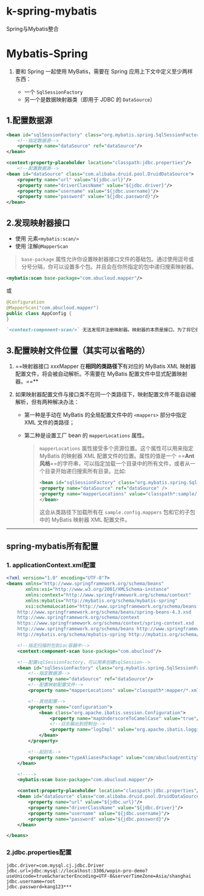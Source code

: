 # k-spring-mybatis
Spring与Mybatis整合


# Mybatis-Spring

1. 要和 Spring 一起使用 MyBatis，需要在 Spring 应用上下文中定义至少两样东西：

   - 一个 `SqlSessionFactory` 
   - 另一个是数据映射器类（即用于 JDBC 的 `DataSource`）

## 1.配置数据源


```xml
<bean id="sqlSessionFactory" class="org.mybatis.spring.SqlSessionFactoryBean">
    <!--指定数据源-->
    <property name="dataSource" ref="dataSource"/>
</bean>

<context:property-placeholder location="classpath:jdbc.properties"/>
	<!--配置数据源-->
<bean id="dataSource" class="com.alibaba.druid.pool.DruidDataSource">
    <property name="url" value="${jdbc.url}"/>
    <property name="driverClassName" value="${jdbc.driver}"/>
    <property name="username" value="${jdbc.username}"/>
    <property name="password" value="${jdbc.password}"/>
</bean>
```



## 2.发现映射器接口

- 使用 元素`<mybatis:scan/>`
- 使用 注解`@MapperScan`

> `base-package` 属性允许你设置映射器接口文件的基础包。通过使用逗号或分号分隔，你可以设置多个包。并且会在你所指定的包中递归搜索映射器。

```xml
<mybatis:scan base-package="com.abucloud.mapper"/>
```

或

```java
@Configuration
@MapperScan("com.abucloud.mapper")
public class AppConfig {
}
```

```markdown
`<context:component-scan/>` 无法发现并注册映射器。映射器的本质是接口，为了将它们注册到 Spring容器中，而使用功能@MapperScan能够帮助发现器找到每一个接口。
```



## 3.配置映射文件位置（其实可以省略的）

1. ==映射器接口 xxxMapper 在**相同的类路径下**有对应的 MyBatis XML 映射器配置文件，将会被自动解析。不需要在 MyBatis 配置文件中显式配置映射器。==**

2. 如果映射器配置文件与接口类不在同一个类路径下，映射配置文件不能自动被解析，但有两种解决办法：

   - 第一种是手动在 MyBatis 的全局配置文件中的 `<mappers>` 部分中指定 XML 文件的类路径；

   - 第二种是设置工厂 bean 的 `mapperLocations` 属性。

     > `mapperLocations` 属性接受多个资源位置。这个属性可以用来指定 MyBatis 的映射器 XML 配置文件的位置。属性的值是一个 ==**Ant 风格**==的字符串，可以指定加载一个目录中的所有文件，或者从一个目录开始递归搜索所有目录。比如:
     >
     > ```xml
     > <bean id="sqlSessionFactory" class="org.mybatis.spring.SqlSessionFactoryBean">
     > <property name="dataSource" ref="dataSource" />
     > <property name="mapperLocations" value="classpath*:sample/config/mappers/**/*.xml" />
     > </bean>
     > ```
     >
     > 这会从类路径下加载所有在 `sample.config.mappers` 包和它的子包中的 MyBatis 映射器 XML 配置文件。

***



## spring-mybatis所有配置

### 1. applicationContext.xml配置

```xml
<?xml version="1.0" encoding="UTF-8"?>
<beans xmlns="http://www.springframework.org/schema/beans"
       xmlns:xsi="http://www.w3.org/2001/XMLSchema-instance"
       xmlns:context="http://www.springframework.org/schema/context"
       xmlns:mybatis="http://mybatis.org/schema/mybatis-spring"
       xsi:schemaLocation="http://www.springframework.org/schema/beans
    http://www.springframework.org/schema/beans/spring-beans-4.3.xsd
    http://www.springframework.org/schema/context
    https://www.springframework.org/schema/context/spring-context.xsd
    http://www.springframework.org/schema/beans http://www.springframework.org/schema/beans/spring-beans.xsd
    http://mybatis.org/schema/mybatis-spring http://mybatis.org/schema/mybatis-spring.xsd">

    <!--指定扫描的包到ioc容器中-->
    <context:component-scan base-package="com.abucloud"/>

    <!--配置sqlSessionFactory，可以用来创建sqlSession-->
    <bean id="sqlSessionFactory" class="org.mybatis.spring.SqlSessionFactoryBean">
        <!--指定数据源-->
        <property name="dataSource" ref="dataSource"/>
        <!--配置映射配置文件-->
        <property name="mapperLocations" value="classpath*:mapper/*.xml"/>

        <!--其他配置-->
        <property name="configuration">
            <bean class="org.apache.ibatis.session.Configuration">
                <property name="mapUnderscoreToCamelCase" value="true"/>
                <!--日志输出到控制台-->
                <property name="logImpl" value="org.apache.ibatis.logging.stdout.StdOutImpl"/>
            </bean>
        </property>

        <!--起别名-->
        <property name="typeAliasesPackage" value="com/abucloud/entity"/>
    </bean>

    <!---->
    <mybatis:scan base-package="com.abucloud.mapper"/>

    <context:property-placeholder location="classpath:jdbc.properties"/>
    <bean id="dataSource" class="com.alibaba.druid.pool.DruidDataSource">
        <property name="url" value="${jdbc.url}"/>
        <property name="driverClassName" value="${jdbc.driver}"/>
        <property name="username" value="${jdbc.username}"/>
        <property name="password" value="${jdbc.password}"/>
    </bean>

</beans>
```

### 2.jdbc.properties配置

```properties
jdbc.driver=com.mysql.cj.jdbc.Driver
jdbc.url=jdbc:mysql://localhost:3306/wopin-pro-demo?useUnicode=true&characterEncoding=UTF-8&serverTimeZone=Asia/shanghai
jdbc.username=root
jdbc.password=kang123***
```
